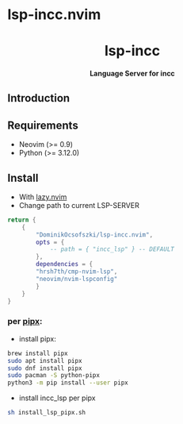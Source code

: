 # lsp-incc.nvim



<h1 align='center'>lsp-incc</h1>

<h4 align='center'>Language Server for incc</h4>


## Introduction


## Requirements

- Neovim (>= 0.9)
- Python (>= 3.12.0)

## Install

- With [lazy.nvim](https://github.com/folke/lazy.nvim)
- Change path to current LSP-SERVER

```lua
return {
	{
		"DominikOcsofszki/lsp-incc.nvim",
		opts = {
			-- path = { "incc_lsp" } -- DEFAULT
		},
		dependencies = { 
        "hrsh7th/cmp-nvim-lsp", 
        "neovim/nvim-lspconfig" 
        }
	}
}
```

### per [pipx](https://github.com/pypa/pipx):

- install pipx:
```sh
brew install pipx
sudo apt install pipx
sudo dnf install pipx
sudo pacman -S python-pipx
python3 -m pip install --user pipx
```
- install incc_lsp per pipx
```sh
sh install_lsp_pipx.sh
```


